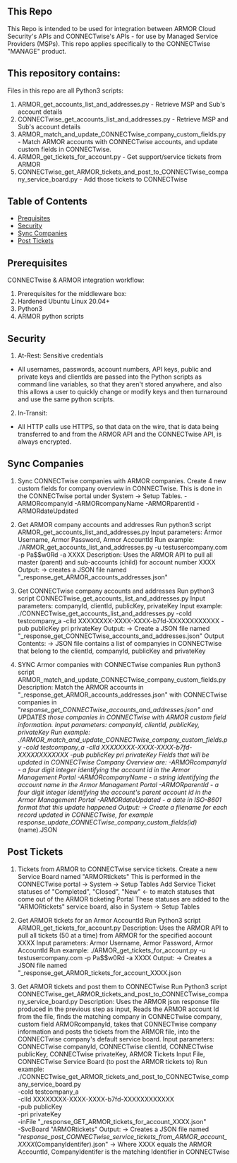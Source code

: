 
## This Repo

This Repo is intended to be used for integration between ARMOR Cloud Security's APIs and
CONNECTwise's APIs - for use by Managed Service Providers (MSPs). This repo applies
specifically to the CONNECTwise "MANAGE" product.

## This repository contains:

Files in this repo are all Python3 scripts:
1. ARMOR_get_accounts_list_and_addresses.py - Retrieve MSP and Sub's account details
2. CONNECTwise_get_accounts_list_and_addresses.py - Retrieve MSP and Sub's account details
3. ARMOR_match_and_update_CONNECTwise_company_custom_fields.py - Match ARMOR accounts with CONNECTwise accounts, and update custom fields in CONNECTwise.
4. ARMOR_get_tickets_for_account.py - Get support/service tickets from ARMOR
5. CONNECTwise_get_ARMOR_tickets_and_post_to_CONNECTwise_company_service_board.py - Add those tickets to CONNECTwise


## Table of Contents

- [Prequisites](#prerequisites)
- [Security](#security)
- [Sync Companies](#sync-companies)
- [Post Tickets](#post-tickets)

## Prerequisites

CONNECTwise & ARMOR integration workflow:
1. Prerequisites for the middleware box:
2. Hardened Ubuntu Linux 20.04+
3. Python3
4. ARMOR python scripts

## Security

1. At-Rest: Sensitive credentials
  - All usernames, passwords, account numbers, API keys, public and private keys and clientIds 
  are passed into the Python scripts as command line variables, so that they aren't stored
  anywhere, and also this allows a user to quickly change or modify keys and then turnaround
  and use the same python scripts.
2. In-Transit: 
  - All HTTP calls use HTTPS, so that data on the wire, that is data being transferred to and
  from the ARMOR API and the CONNECTwise API, is always encrypted.

## Sync Companies

1. Sync CONNECTwise companies with ARMOR companies.
  Create 4 new custom fields for company overview in CONNECTwise.
  This is done in the CONNECTwise portal under System -> Setup Tables.
  -ARMORcompanyId
  -ARMORcompanyName
  -ARMORparentId
  -ARMORdateUpdated

2. Get ARMOR company accounts and addresses
  Run python3 script ARMOR_get_accounts_list_and_addresses.py 
 Input parameters: Armor Username, Armor Password, Armor AccountId 
 Run example: ./ARMOR_get_accounts_list_and_addresses.py -u testusercompany.com -p Pa$$w0Rd -a XXXX
 Description: Uses the ARMOR API to pull all master (parent) and sub-accounts (child) for account number XXXX
    Output: 
   -> creates a JSON file named "_response_get_ARMOR_accounts_addresses.json"

3. Get CONNECTwise company accounts and addresses
  Run python3 script CONNECTwise_get_accounts_list_and_addresses.py 
  Input parameters: companyId, clientId, publicKey, privateKey
  Input example: ./CONNECTwise_get_accounts_list_and_addresses.py -coId testcompany_a -clId XXXXXXXX-XXXX-XXXX-b7fd-XXXXXXXXXXXX -pub publicKey pri privateKey
  Output:
   -> Create a JSON file named "_response_get_CONNECTwise_accounts_and_addresses.json"
  Output Contents:
   -> JSON file contains a list of companyies in CONNECTwise that belong to the clientId, companyId, publicKey and privateKey

4. SYNC Armor companies with CONNECTwise companies
  Run python3 script ARMOR_match_and_update_CONNECTwise_company_custom_fields.py
  Description: 
  Match the ARMOR accounts in "_response_get_ARMOR_accounts_addresses.json" with 
   CONNECTwise companies in "_response_get_CONNECTwise_accounts_and_addresses.json"
   and UPDATES those companies in CONNECTwise with ARMOR custom field information.
  Input parameters: companyId, clientId, publicKey, privateKey
  Run example: ./ARMOR_match_and_update_CONNECTwise_company_custom_fields.py -coId testcompany_a -clId XXXXXXXX-XXXX-XXXX-b7fd-XXXXXXXXXXXX -pub publicKey pri privateKey
  Fields that will be updated in CONNECTwise Company Overview are:
   -ARMORcompanyId - a four digit integer identifying the account id in the Armor Management Portal
   -ARMORcompanyName - a string identifying the account name in the Armor Management Portal
   -ARMORparentId - a four digit integer identifying the account's parent account id in the Armor Management Portal
   -ARMORdateUpdated - a date in ISO-8601 format that this update happened
  Output:
   -> Create a filename for each record updated in CONNECTwise, for example _response_update_CONNECTwise_company_custom_fields_(id)_(name).JSON

## Post Tickets          

1. Tickets from ARMOR to CONNECTwise service tickets.
  Create a new Service Board named "ARMORtickets" 
  This is performed in the CONNECTwise portal -> System -> Setup Tables
  Add Service Ticket statuses of "Completed", "Closed", "New" <- to match statuses that come out of the ARMOR ticketing Portal
  These statuses are added to the "ARMORtickets" service board, also in System -> Setup Tables

2. Get ARMOR tickets for an Armor AccountId
  Run Python3 script ARMOR_get_tickets_for_account.py
  Description: Uses the ARMOR API to pull all tickets (50 at a time) from ARMOR for the specified account XXXX
  Input parameters: Armor Username, Armor Password, Armor AccountId 
  Run example: ./ARMOR_get_tickets_for_account.py -u testusercompany.com -p Pa$$w0Rd -a XXXX
  Output:
   -> Creates a JSON file named "_response_get_ARMOR_tickets_for_account_XXXX.json 

3. Get ARMOR tickets and post them to CONNECTwise
  Run Python3 script CONNECTwise_get_ARMOR_tickets_and_post_to_CONNECTwise_company_service_board.py
  Description: Uses the ARMOR json response file produced in the previous step as input, Reads the ARMOR account Id from the file,
  finds the matching company in CONNECTwise company, custom field ARMORcompanyId, takes that CONNECTwise company information
  and posts the tickets from the ARMOR file, into the CONNECTwise company's default service board.
  Input parameters: 
    CONNECTwise companyId, 
    CONNECTwise clientId, 
    CONNECTwise publicKey, 
    CONNECTwise privateKey,
    ARMOR Tickets Input File,
    CONNECTwise Service Board (to post the ARMOR tickets to)
  Run example: ./CONNECTwise_get_ARMOR_tickets_and_post_to_CONNECTwise_company_service_board.py \
    -coId testcompany_a \
    -clId XXXXXXXX-XXXX-XXXX-b7fd-XXXXXXXXXXXX \
    -pub publicKey \
    -pri privateKey \
    -inFile "_response_GET_ARMOR_tickets_for_account_XXXX.json" \
    -SvcBoard "ARMORtickets"
  Output:
   -> Creates a JSON file named "_response_post_CONNECTwise_service_tickets_from_ARMOR_account_XXXX_(CompanyIdentifer).json"
   -> Where XXXX equals the ARMOR AccountId, CompanyIdentifer is the matching Identifier in CONNECTwise

